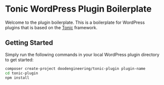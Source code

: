 # Tonic WordPress Plugin Boilerplate

Welcome to the plugin boilerplate. This is a boilerplate for WordPress plugins that is based on the [Tonic](https://www.github.com/doodengineering/tonic) framework.

## Getting Started

Simply run the following commands in your local WordPress plugin directory to get started:

```bash
composer create-project doodengineering/tonic-plugin plugin-name
cd tonic-plugin
npm install
```
